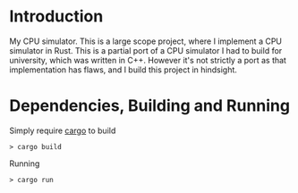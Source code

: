 # Introduction
My CPU simulator. This is a large scope project, where I implement a CPU simulator in Rust.
This is a partial port of a CPU simulator I had to build for university, which was written in C++. However it's not strictly a port as that implementation has flaws, and I build this project in hindsight.

# Dependencies, Building and Running
Simply require [cargo](https://github.com/rust-lang/cargo) to build 

    > cargo build

Running

    > cargo run
